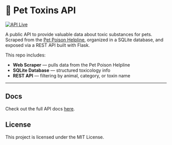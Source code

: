 # 🐾 Pet Toxins API

<!-- [![Docs](https://img.shields.io/badge/docs-online-blueviolet)](https://kahmeeah.github.io/Pet-Toxins-API/) -->
[![API Live](https://img.shields.io/badge/api-live-brightgreen)](https://pet-toxins-api.up.railway.app)
<!-- [![PyPI](https://img.shields.io/pypi/v/pettoxins-client?label=client)](https://pypi.org/project/pettoxins/) -->

A public API to provide valuable data about toxic substances for pets. Scraped from the [Pet Poison Helpline](https://www.petpoisonhelpline.com/poisons/), organized in a SQLite database, and exposed via a REST API built with Flask.

This repo includes:

- **Web Scraper** — pulls data from the Pet Poison Helpline  
- **SQLite Database** — structured toxicology info  
- **REST API** — filtering by animal, category, or toxin name  

---


## Docs

Check out the full API docs [here](https://kahmeeah.github.io/Pet-Toxins-API/).

## License

This project is licensed under the MIT License. 

